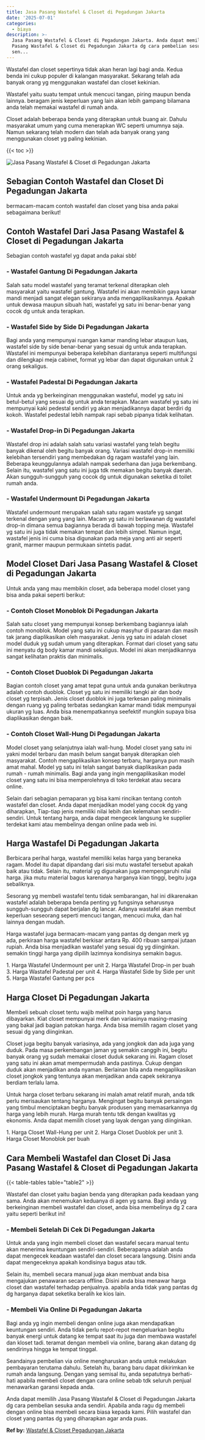 ```yaml
---
title: Jasa Pasang Wastafel & Closet di Pegadungan Jakarta
date: '2025-07-01'
categories:
  - biaya
description: >-
  Jasa Pasang Wastafel & Closet di Pegadungan Jakarta. Anda dapat memilih Jasa
  Pasang Wastafel & Closet di Pegadungan Jakarta dg cara pembelian sesuka anda
  sen...
---
```


Wastafel dan closet sepertinya tidak akan heran lagi bagi anda. Kedua benda ini cukup populer di kalangan masyarakat. Sekarang telah ada banyak orang yg menggunakan wastafel dan closet kekinian.

Wastafel yaitu suatu tempat untuk mencuci tangan, piring maupun benda lainnya. beragam jenis keperluan yang lain akan lebih gampang bilamana anda telah memakai wastafel di rumah anda.

Closet adalah beberapa benda yang diterapkan untuk buang air. Dahulu masyarakat umum yang cuma menerapkan WC seperti umumnya saja. Namun sekarang telah modern dan telah ada banyak orang yang menggunakan closet yg paling kekinian.

{{< toc >}}

![Jasa Pasang Wastafel & Closet di Pegadungan Jakarta](/images/wastafel-closet-murah43.png)

## Sebagian Contoh Wastafel dan Closet Di Pegadungan Jakarta

bermacam-macam contoh wastafel dan closet yang bisa anda pakai sebagaimana berikut!

## Contoh Wastafel Dari Jasa Pasang Wastafel & Closet di Pegadungan Jakarta

Sebagian contoh wastafel yg dapat anda pakai sbb!

### \- Wastafel Gantung Di Pegadungan Jakarta

Salah satu model wastafel yang teramat terkenal diterapkan oleh masyarakat yaitu wastafel gantung. Wastafel ini akan membikin gaya kamar mandi menjadi sangat elegan sekiranya anda mengaplikasikannya. Apakah untuk dewasa maupun sibuah hati, wastafel yg satu ini benar-benar yang cocok dg untuk anda terapkan.

### \- Wastafel Side by Side Di Pegadungan Jakarta

Bagi anda yang mempunyai ruangan kamar manding lebar ataupun luas, wastafel side by side benar-benar yang sesuai dg untuk anda terapkan. Wastafel ini mempunyai beberapa kelebihan diantaranya seperti multifungsi dan dilengkapi meja cabinet, format yg lebar dan dapat digunakan untuk 2 orang sekaligus.

### \- Wastafel Padestal Di Pegadungan Jakarta

Untuk anda yg berkeinginan menggunakan wasteful, model yg satu ini betul-betul yang sesuai dg untuk anda terapkan. Macam wastafel yg satu ini mempunyai kaki pedestal sendiri yg akan menjadikannya dapat berdiri dg kokoh. Wastafel pedestal lebih nampak rapi sebab pipanya tidak kelihatan.

### \- Wastafel Drop-in Di Pegadungan Jakarta

Wastafel drop ini adalah salah satu variasi wastafel yang telah begitu banyak dikenal oleh begitu banyak orang. Variasi wastafel drop-in memiliki kelebihan tersendiri yang membedakan dg ragam wastafel yang lain. Beberapa keunggulannya adalah nampak sederhana dan juga berkembang. Selain itu, wastafel yang satu ini juga tdk memakan begitu banyak daerah. Akan sungguh-sungguh yang cocok dg untuk digunakan seketika di toilet rumah anda.

### \- Wastafel Undermount Di Pegadungan Jakarta

Wastafel undermount merupakan salah satu ragam wastafe yg sangat terkenal dengan yang yang lain. Macam yg satu ini berlawanan dg wastafel drop-in dimana semua bagiannya berada di bawah topping meja. Wastafel yg satu ini juga tidak memakan tempat dan lebih simpel. Namun ingat, wastafel jenis ini cuma bisa digunakan pada meja yang anti air seperti granit, marmer maupun permukaan sintetis padat.

## Model Closet Dari Jasa Pasang Wastafel & Closet di Pegadungan Jakarta

Untuk anda yang mau membikin closet, ada beberapa model closet yang bisa anda pakai seperti berikut:

### \- Contoh Closet Monoblok Di Pegadungan Jakarta

Salah satu closet yang mempunyai konsep berkembang bagiannya ialah contoh monoblok. Model yang satu ini cukup masyhur di pasaran dan masih tak jarang diaplikasikan oleh masyarakat. Jenis yg satu ini adalah closet model duduk yg sudah umum yang diterapkan. Format dari closet yang satu ini menyatu dg body kamar mandi sekaligus. Model ini akan menjadikannya sangat kelihatan praktis dan minimalis.

### \- Contoh Closet Duoblok Di Pegadungan Jakarta

Bagian contoh closet yang amat tepat guna untuk anda gunakan berikutnya adalah contoh duoblok. Closet yg satu ini memiliki tangki air dan body closet yg terpisah. Jenis closet duoblok ini juga terkesan paling minimalis dengan ruang yg paling terbatas sedangkan kamar mandi tidak mempunyai ukuran yg luas. Anda bisa menempatkannya seefektif mungkin supaya bisa diaplikasikan dengan baik.

### \- Contoh Closet Wall-Hung Di Pegadungan Jakarta

Model closet yang selanjutnya ialah wall-hung. Model closet yang satu ini yakni model terbaru dan masih belum sangat banyak diterapkan oleh masyarakat. Contoh mengaplikasikan konsep terbaru, harganya pun masih amat mahal. Model yg satu ini telah sangat banyak diaplikasikan pada rumah - rumah minimalis. Bagi anda yang ingin mengaplikasikan model closet yang satu ini bisa memperolehnya di toko terdekat atau secara online.

Selain dari sebagian pemaparan yg bisa kami rincikan tentang contoh wastafel dan closet. Anda dapat menjadikan model yang cocok dg yang diharapkan, Tiap-tiap jenis memiliki nilai lebih dan kelemahan sendiri-sendiri. Untuk tentang harga, anda dapat mengecek langsung ke supplier terdekat kami atau membelinya dengan online pada web ini.

## Harga Wastafel Di Pegadungan Jakarta

Berbicara perihal harga, wastafel memiliki kelas harga yang beraneka ragam. Model itu dapat dipandang dari sisi mutu wastafel tersebut apakah baik atau tidak. Selain itu, material yg digunakan juga mempengaruhi nilai harga. jika mutu material bagus karenanya harganya kian tinggi, begitu juga sebaliknya.

Sesorang yg membeli wastafel tentu tidak sembarangan, hal ini dikarenakan wastafel adalah beberapa benda penting yg fungsinya seharusnya sungguh-sungguh dapat berjalan dg lancar. Adanya wastafel akan membut keperluan seseorang seperti mencuci tangan, mencuci muka, dan hal lainnya dengan mudah.

Harga wastafel juga bermacam-macam yang pantas dg dengan merk yg ada, perkiraan harga wastafel berkisar antara Rp. 400 ribuan sampai jutaan rupiah. Anda bisa menjadikan wastafel yang sesuai dg yg diinginkan. semakin tinggi harga yang dipilih lazimnya kondisinya semakin bagus.

1\. Harga Wastafel Undermount per unit 2. Harga Wastafel Drop-in per buah 3. Harga Wastafel Padestal per unit 4. Harga Wastafel Side by Side per unit 5. Harga Wastafel Gantung per pcs

## Harga Closet Di Pegadungan Jakarta

Membeli sebuah closet tentu wajib melihat poin harga yang harus dibayarkan. Kiat closet mempunyai merk dan variasinya masing-masing yang bakal jadi bagian patokan harga. Anda bisa memilih ragam closet yang sesuai dg yang diinginkan.

Closet juga begitu banyak variasinya, ada yang jongkok dan ada juga yang duduk. Pada masa perkembangan jaman yg semakin canggih ini, begitu banyak orang yg sudah memakai closet duduk sekarang ini. Ragam closet yang satu ini akan amat mempermudah anda pastinya. Cukup dengan duduk akan menjadikan anda nyaman. Berlainan bila anda mengaplikasikan closet jongkok yang tentunya akan menjadikan anda capek sekiranya berdiam terlalu lama.

Untuk harga closet terbaru sekarang ini malah amat relatif murah, anda tdk perlu merisaukan tentang harganya. Mengingat begitu banyak persaingan yang timbul menciptakan begitu banyak produsen yang memasarkannya dg harga yang lebih murah. Harga murah tentu tdk dengan kwalitas yg ekonomis. Anda dapat memilih closet yang layak dengan yang diinginkan.

1\. Harga Closet Wall-Hung per unit 2. Harga Closet Duoblok per unit 3. Harga Closet Monoblok per buah

## Cara Membeli Wastafel dan Closet Di Jasa Pasang Wastafel & Closet di Pegadungan Jakarta

{{< table-tables table="table2" >}}

Wastafel dan closet yaitu bagian benda yang diterapkan pada keadaan yang sama. Anda akan menemukan keduanya di agen yg sama. Bagi anda yg berkeinginan membeli wastafel dan closet, anda bisa membelinya dg 2 cara yaitu seperti berikut ini!

### \- Membeli Setelah Di Cek Di Pegadungan Jakarta

Untuk anda yang ingin membeli closet dan wastafel secara manual tentu akan menerima keuntungan sendiri-sendiri. Beberapanya adalah anda dapat mengecek keadaan wastafel dan closet secara langsung. Disini anda dapat mengeceknya apakah kondisinya bagus atau tdk.

Selain itu, membeli secara manual juga akan membuat anda bisa mengajukan penawaran secara offline. Disini anda bisa menawar harga closet dan wastafel terhadap penjualnya. apabila anda tidak yang pantas dg dg harganya dapat seketika beralih ke kios lain.

### \- Membeli Via Online Di Pegadungan Jakarta

Bagi anda yg ingin membeli dengan online juga akan mendapatkan keuntungan sendiri. Anda tidak perlu repot-repot mengeluarkan begitu banyak energi untuk datang ke tempat saat itu juga dan membawa wastafel dan kloset tadi. teramat dengan membeli via online, barang akan datang dg sendirinya hingga ke tempat tinggal.

Seandainya pembelian via online mengharuskan anda untuk melakukan pembayaran terutama dahulu. Setelah itu, barang baru dapat dikirimkan ke rumah anda langsung. Dengan yang semisal itu, anda sepatutnya berhati-hati apabila membeli closet dengan cara online sebab tdk seluruh penjual menawarkan garansi kepada anda.

Anda dapat memilih Jasa Pasang Wastafel & Closet di Pegadungan Jakarta dg cara pembelian sesuka anda sendiri. Apabila anda ragu dg membeli dengan online bisa membeli secara biasa kepada kami. Pilih wastafel dan closet yang pantas dg yang diharapkan agar anda puas.

**Ref by:** [Wastafel & Closet Pegadungan Jakarta](https://id.wikipedia.org/wiki/Wastafel)
